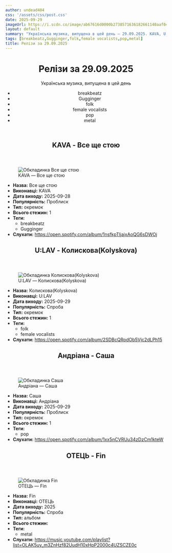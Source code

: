 ```yaml
---
author: undead404
css: '/assets/css/post.css'
date: 2025-09-29
imageUrl: https://i.scdn.co/image/ab67616d0000b2738571636182661140aaf04680
layout: default
summary: "Українська музика, випущена в цей день – 29.09.2025. KAVA, U:LAV, Андріана, ОТЕЦЬ та інші"
tags: [breakbeatz,Gugginger,folk,female vocalists,pop,metal]
title: Релізи за 29.09.2025
---
```


<main class="main-content">
  <header>
    <h1>Релізи за <time datetime="2025-09-29">29.09.2025</time></h1>
    <p class="summary">Українська музика, випущена в цей день</p>
      <ul class="tags">
          <li>breakbeatz</li>
          <li>Gugginger</li>
          <li>folk</li>
          <li>female vocalists</li>
          <li>pop</li>
          <li>metal</li>
      </ul>
  </header>
  <section class="releases">
    <article class="release">
      <header>
        <h2>
          KAVA - Все ще стою
        </h2>
      </header>
      <figure>
        <img src="https://i.scdn.co/image/ab67616d0000b2738571636182661140aaf04680" alt="Обкладинка Все ще стою">
        <figcaption>KAVA — Все ще стою</figcaption>
      </figure>
      <ul>
        <li><strong>Назва:</strong> Все ще стою</li>
        <li><strong>Виконавці:</strong> KAVA</li>
        <li><strong>Дата виходу:</strong> 2025-09-28</li>
        <li><strong>Популярність:</strong> Проблиск</li>
        <li><strong>Тип:</strong> окремок</li>
        <li><strong>Всього стежин:</strong> 1</li>
            <li><strong>Теги:</strong>
            <ul class="tags">
                <li class="tag">breakbeatz</li>
                <li class="tag">Gugginger</li>
            </ul>
            </li>
        <li><strong>Слухати:</strong> <a href="https://open.spotify.com/album/1nsfkpTljajxAoQG6sDWOj" target="_blank">https:&#x2F;&#x2F;open.spotify.com&#x2F;album&#x2F;1nsfkpTljajxAoQG6sDWOj</a></li>
      </ul>
    </article>
    <article class="release">
      <header>
        <h2>
          U:LAV - Колискова(Kolyskova)
        </h2>
      </header>
      <figure>
        <img src="https://i.scdn.co/image/ab67616d0000b2737219adcafc5f0e23764a482d" alt="Обкладинка Колискова(Kolyskova)">
        <figcaption>U:LAV — Колискова(Kolyskova)</figcaption>
      </figure>
      <ul>
        <li><strong>Назва:</strong> Колискова(Kolyskova)</li>
        <li><strong>Виконавці:</strong> U:LAV</li>
        <li><strong>Дата виходу:</strong> 2025-09-29</li>
        <li><strong>Популярність:</strong> Спроба</li>
        <li><strong>Тип:</strong> окремок</li>
        <li><strong>Всього стежин:</strong> 1</li>
            <li><strong>Теги:</strong>
            <ul class="tags">
                <li class="tag">folk</li>
                <li class="tag">female vocalists</li>
            </ul>
            </li>
        <li><strong>Слухати:</strong> <a href="https://open.spotify.com/album/2SDBcQRodOb5Vjc2dLPh15" target="_blank">https:&#x2F;&#x2F;open.spotify.com&#x2F;album&#x2F;2SDBcQRodOb5Vjc2dLPh15</a></li>
      </ul>
    </article>
    <article class="release">
      <header>
        <h2>
          Андріана - Саша
        </h2>
      </header>
      <figure>
        <img src="https://i.scdn.co/image/ab67616d0000b273435771093a2c29c22339b28b" alt="Обкладинка Саша">
        <figcaption>Андріана — Саша</figcaption>
      </figure>
      <ul>
        <li><strong>Назва:</strong> Саша</li>
        <li><strong>Виконавці:</strong> Андріана</li>
        <li><strong>Дата виходу:</strong> 2025-09-29</li>
        <li><strong>Популярність:</strong> Проблиск</li>
        <li><strong>Тип:</strong> окремок</li>
        <li><strong>Всього стежин:</strong> 1</li>
            <li><strong>Теги:</strong>
            <ul class="tags">
                <li class="tag">pop</li>
            </ul>
            </li>
        <li><strong>Слухати:</strong> <a href="https://open.spotify.com/album/1xx5nCVRUu34zDzCm1kteW" target="_blank">https:&#x2F;&#x2F;open.spotify.com&#x2F;album&#x2F;1xx5nCVRUu34zDzCm1kteW</a></li>
      </ul>
    </article>
    <article class="release">
      <header>
        <h2>
          ОТЕЦЬ - Fin
        </h2>
      </header>
      <figure>
        <img src="https://lh3.googleusercontent.com/kGv3c48M2NNkaLvEhwfTWX8ywPzPnHO7E5pVXcrIIPUIV7TLTRP3xYeemA3k2LZ4h_eYO8FNDyoBCrtf=w544-h544-l90-rj" alt="Обкладинка Fin">
        <figcaption>ОТЕЦЬ — Fin</figcaption>
      </figure>
      <ul>
        <li><strong>Назва:</strong> Fin</li>
        <li><strong>Виконавці:</strong> ОТЕЦЬ</li>
        <li><strong>Дата виходу:</strong> 2025</li>
        <li><strong>Популярність:</strong> Спроба</li>
        <li><strong>Тип:</strong> альбом</li>
        <li><strong>Всього стежин:</strong> </li>
            <li><strong>Теги:</strong>
            <ul class="tags">
                <li class="tag">metal</li>
            </ul>
            </li>
        <li><strong>Слухати:</strong> <a href="https://music.youtube.com/playlist?list=OLAK5uy_m3ZnHzf82UudH10xHpP2000c4UZSCZE0c" target="_blank">https:&#x2F;&#x2F;music.youtube.com&#x2F;playlist?list&#x3D;OLAK5uy_m3ZnHzf82UudH10xHpP2000c4UZSCZE0c</a></li>
      </ul>
    </article>
  </section>
</main>